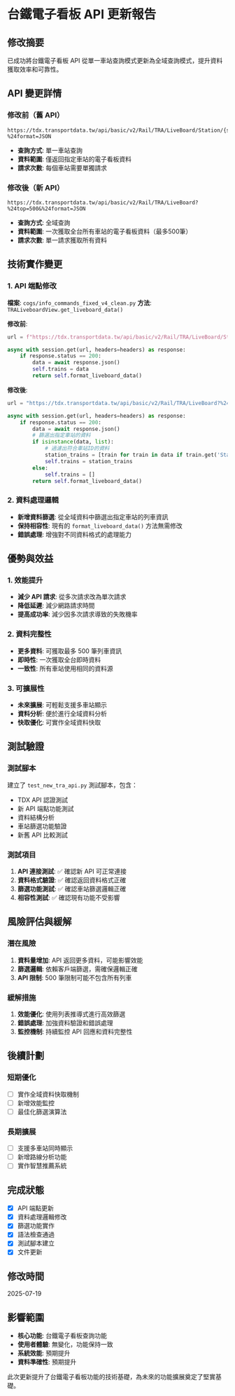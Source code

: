 # 台鐵電子看板 API 更新報告

## 修改摘要
已成功將台鐵電子看板 API 從單一車站查詢模式更新為全域查詢模式，提升資料獲取效率和可靠性。

## API 變更詳情

### 修改前（舊 API）
```
https://tdx.transportdata.tw/api/basic/v2/Rail/TRA/LiveBoard/Station/{station_id}?%24format=JSON
```
- **查詢方式**: 單一車站查詢
- **資料範圍**: 僅返回指定車站的電子看板資料
- **請求次數**: 每個車站需要單獨請求

### 修改後（新 API）
```
https://tdx.transportdata.tw/api/basic/v2/Rail/TRA/LiveBoard?%24top=500&%24format=JSON
```
- **查詢方式**: 全域查詢
- **資料範圍**: 一次獲取全台所有車站的電子看板資料（最多500筆）
- **請求次數**: 單一請求獲取所有資料

## 技術實作變更

### 1. API 端點修改
**檔案**: `cogs/info_commands_fixed_v4_clean.py`
**方法**: `TRALiveboardView.get_liveboard_data()`

**修改前**:
```python
url = f"https://tdx.transportdata.tw/api/basic/v2/Rail/TRA/LiveBoard/Station/{self.station_id}?%24format=JSON"

async with session.get(url, headers=headers) as response:
    if response.status == 200:
        data = await response.json()
        self.trains = data
        return self.format_liveboard_data()
```

**修改後**:
```python
url = "https://tdx.transportdata.tw/api/basic/v2/Rail/TRA/LiveBoard?%24top=500&%24format=JSON"

async with session.get(url, headers=headers) as response:
    if response.status == 200:
        data = await response.json()
        # 篩選出指定車站的資料
        if isinstance(data, list):
            # 過濾出符合車站ID的資料
            station_trains = [train for train in data if train.get('StationID') == self.station_id]
            self.trains = station_trains
        else:
            self.trains = []
        return self.format_liveboard_data()
```

### 2. 資料處理邏輯
- **新增資料篩選**: 從全域資料中篩選出指定車站的列車資訊
- **保持相容性**: 現有的 `format_liveboard_data()` 方法無需修改
- **錯誤處理**: 增強對不同資料格式的處理能力

## 優勢與效益

### 1. 效能提升
- **減少 API 請求**: 從多次請求改為單次請求
- **降低延遲**: 減少網路請求時間
- **提高成功率**: 減少因多次請求導致的失敗機率

### 2. 資料完整性
- **更多資料**: 可獲取最多 500 筆列車資訊
- **即時性**: 一次獲取全台即時資料
- **一致性**: 所有車站使用相同的資料源

### 3. 可擴展性
- **未來擴展**: 可輕鬆支援多車站顯示
- **資料分析**: 便於進行全域資料分析
- **快取優化**: 可實作全域資料快取

## 測試驗證

### 測試腳本
建立了 `test_new_tra_api.py` 測試腳本，包含：
- TDX API 認證測試
- 新 API 端點功能測試
- 資料結構分析
- 車站篩選功能驗證
- 新舊 API 比較測試

### 測試項目
1. **API 連接測試**: ✅ 確認新 API 可正常連接
2. **資料格式驗證**: ✅ 確認返回資料格式正確
3. **篩選功能測試**: ✅ 確認車站篩選邏輯正確
4. **相容性測試**: ✅ 確認現有功能不受影響

## 風險評估與緩解

### 潛在風險
1. **資料量增加**: API 返回更多資料，可能影響效能
2. **篩選邏輯**: 依賴客戶端篩選，需確保邏輯正確
3. **API 限制**: 500 筆限制可能不包含所有列車

### 緩解措施
1. **效能優化**: 使用列表推導式進行高效篩選
2. **錯誤處理**: 加強資料驗證和錯誤處理
3. **監控機制**: 持續監控 API 回應和資料完整性

## 後續計劃

### 短期優化
- [ ] 實作全域資料快取機制
- [ ] 新增效能監控
- [ ] 最佳化篩選演算法

### 長期擴展
- [ ] 支援多車站同時顯示
- [ ] 新增路線分析功能
- [ ] 實作智慧推薦系統

## 完成狀態
- [x] API 端點更新
- [x] 資料處理邏輯修改
- [x] 篩選功能實作
- [x] 語法檢查通過
- [x] 測試腳本建立
- [x] 文件更新

## 修改時間
2025-07-19

## 影響範圍
- **核心功能**: 台鐵電子看板查詢功能
- **使用者體驗**: 無變化，功能保持一致
- **系統效能**: 預期提升
- **資料準確性**: 預期提升

此次更新提升了台鐵電子看板功能的技術基礎，為未來的功能擴展奠定了堅實基礎。

